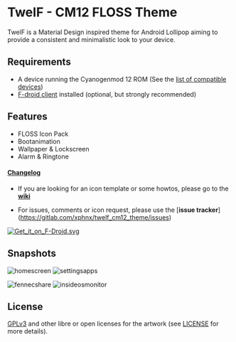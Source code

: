 # TwelF - CM12 FLOSS Theme

TwelF is a Material Design inspired theme for Android Lollipop aiming to provide a consistent and minimalistic look to your device.

## Requirements

* A device running the Cyanogenmod 12 ROM (See the [list of compatible devices](https://gitlab.com/xphnx/twelf_cm12_theme/wikis/compatible-devices))
* [F-droid client](https://f-droid.org/) installed (optional, but strongly recommended)

## Features

* FLOSS Icon Pack
* Bootanimation
* Wallpaper & Lockscreen 
* Alarm & Ringtone

#### [Changelog](https://gitlab.com/xphnx/twelf_cm12_theme/blob/master/CHANGELOG.md)

* If you are looking for an icon template or some howtos, please go to the [**wiki**](https://gitlab.com/xphnx/twelf_cm12_theme/wikis/home)

* For issues, comments or icon request, please use the [**issue tracker**] (https://gitlab.com/xphnx/twelf_cm12_theme/issues)



[![Get_it_on_F-Droid.svg](https://gitlab.com/uploads/xphnx/twelf_cm12_theme/a4649863bd/Get_it_on_F-Droid.svg.png)](https://f-droid.org/app/org.twelf.cmtheme)

## Snapshots

![homescreen](https://gitlab.com/xphnx/twelf_cm12_theme/uploads/e45daaa73cb8786ccfddd9f5dc6ff37f/homescreen.png) ![settingsapps](https://gitlab.com/xphnx/twelf_cm12_theme/uploads/d85170ff59946a26939405f323ca41a6/settingsapps.png)

![fennecshare](https://gitlab.com/xphnx/twelf_cm12_theme/uploads/d7249cbcda57e107dae9dc4940dbee0d/fennecshare.png) ![insideosmonitor](https://gitlab.com/xphnx/twelf_cm12_theme/uploads/96ba392b939b9c9ac9028a5540d410a0/insideosmonitor.png)

## License 

[GPLv3](http://www.gnu.org/licenses/gpl-3.0.html) and other libre or open licenses for the artwork (see [LICENSE](https://gitlab.com/xphnx/twelf_cm12_theme/blob/master/LICENSE.md) for more details).
